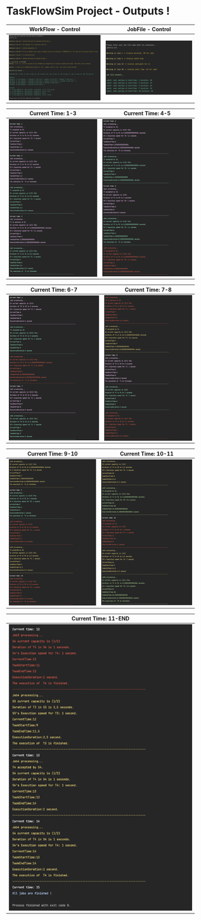 # TaskFlowSim Project - Outputs !

| WorkFlow - Control                   |  JobFile - Control                   |
|--------------------------------------|--------------------------------------|
| ![Screen1](CoopProject/assets/1.png) | ![Screen2](CoopProject/assets/2.png) |

| Current Time: 1-3                    | Current Time: 4-5                    |
|--------------------------------------|--------------------------------------|
| ![Screen1](CoopProject/assets/3.png) | ![Screen2](CoopProject/assets/4.png) |

| Current Time: 6-7                    | Current Time: 7-8                    |
|--------------------------------------|--------------------------------------|
| ![Screen1](CoopProject/assets/5.png) | ![Screen2](CoopProject/assets/6.png) |


| Current Time: 9-10                   | Current Time: 10-11                  |
|--------------------------------------|--------------------------------------|
| ![Screen1](CoopProject/assets/7.png) | ![Screen2](CoopProject/assets/8.png) |

| Current Time: 11-END                 |
|--------------------------------------|
| ![Screen1](CoopProject/assets/9.png) |
